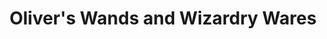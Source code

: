 ---
title: "Oliver's Wands and Wizardry Wares"
url: /maynard/olivers-wands-and-wizardry-wares/
shop: shop
---